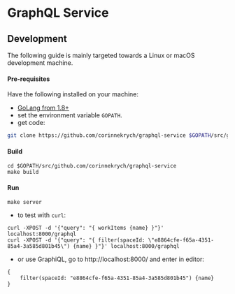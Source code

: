 # GraphQL Service

## Development
The following guide is mainly targeted towards a Linux or macOS development
machine.

#### Pre-requisites

Have the following installed on your machine:

- [GoLang from 1.8+](https://golang.org/dl/)
- set the environment variable `GOPATH`.
- get code:

```sh
git clone https://github.com/corinnekrych/graphql-service $GOPATH/src/github.com/corinnekrych/graphql-service
```

#### Build

```
cd $GOPATH/src/github.com/corinnekrych/graphql-service
make build
```

#### Run

```
make server
```

* to test with `curl`:

```
curl -XPOST -d '{"query": "{ workItems {name} }"}' localhost:8000/graphql
curl -XPOST -d '{"query": "{ filter(spaceId: \"e8864cfe-f65a-4351-85a4-3a585d801b45\") {name} }"}' localhost:8000/graphql
```
* or use GraphiQL, go to http://localhost:8000/ and enter in editor:
```
{
  	filter(spaceId: "e8864cfe-f65a-4351-85a4-3a585d801b45") {name}
}
```
